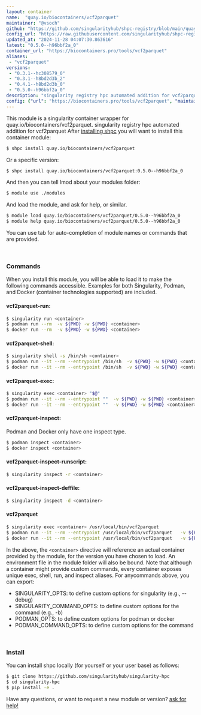 ```yaml
---
layout: container
name:  "quay.io/biocontainers/vcf2parquet"
maintainer: "@vsoch"
github: "https://github.com/singularityhub/shpc-registry/blob/main/quay.io/biocontainers/vcf2parquet/container.yaml"
config_url: "https://raw.githubusercontent.com/singularityhub/shpc-registry/main/quay.io/biocontainers/vcf2parquet/container.yaml"
updated_at: "2024-11-28 04:07:30.863616"
latest: "0.5.0--h96bbf2a_0"
container_url: "https://biocontainers.pro/tools/vcf2parquet"
aliases:
 - "vcf2parquet"
versions:
 - "0.3.1--hc308579_0"
 - "0.3.1--h8bd2d3b_2"
 - "0.4.1--h8bd2d3b_0"
 - "0.5.0--h96bbf2a_0"
description: "singularity registry hpc automated addition for vcf2parquet"
config: {"url": "https://biocontainers.pro/tools/vcf2parquet", "maintainer": "@vsoch", "description": "singularity registry hpc automated addition for vcf2parquet", "latest": {"0.5.0--h96bbf2a_0": "sha256:b153abccb6bcd726192480e3badc32d6ede6679da7def69743b9a393d78651ad"}, "tags": {"0.3.1--hc308579_0": "sha256:81ac4b2a8ad072ef8a537e192e9c170c70b9e12212e28a33cb353e40427361d1", "0.3.1--h8bd2d3b_2": "sha256:5c4ecc04c6eca0bdb60a4857b2a006dd6f778b8ef43b99201a533a4f9e8ea96e", "0.4.1--h8bd2d3b_0": "sha256:21f08f59f786a23a86319292847fb89af82d7c3c6504f97ac40ed4138bb75c07", "0.5.0--h96bbf2a_0": "sha256:b153abccb6bcd726192480e3badc32d6ede6679da7def69743b9a393d78651ad"}, "docker": "quay.io/biocontainers/vcf2parquet", "aliases": {"vcf2parquet": "/usr/local/bin/vcf2parquet"}}
---
```


This module is a singularity container wrapper for quay.io/biocontainers/vcf2parquet.
singularity registry hpc automated addition for vcf2parquet
After [installing shpc](#install) you will want to install this container module:


```bash
$ shpc install quay.io/biocontainers/vcf2parquet
```

Or a specific version:

```bash
$ shpc install quay.io/biocontainers/vcf2parquet:0.5.0--h96bbf2a_0
```

And then you can tell lmod about your modules folder:

```bash
$ module use ./modules
```

And load the module, and ask for help, or similar.

```bash
$ module load quay.io/biocontainers/vcf2parquet/0.5.0--h96bbf2a_0
$ module help quay.io/biocontainers/vcf2parquet/0.5.0--h96bbf2a_0
```

You can use tab for auto-completion of module names or commands that are provided.

<br>

### Commands

When you install this module, you will be able to load it to make the following commands accessible.
Examples for both Singularity, Podman, and Docker (container technologies supported) are included.

#### vcf2parquet-run:

```bash
$ singularity run <container>
$ podman run --rm  -v ${PWD} -w ${PWD} <container>
$ docker run --rm  -v ${PWD} -w ${PWD} <container>
```

#### vcf2parquet-shell:

```bash
$ singularity shell -s /bin/sh <container>
$ podman run --it --rm --entrypoint /bin/sh  -v ${PWD} -w ${PWD} <container>
$ docker run --it --rm --entrypoint /bin/sh  -v ${PWD} -w ${PWD} <container>
```

#### vcf2parquet-exec:

```bash
$ singularity exec <container> "$@"
$ podman run --it --rm --entrypoint ""  -v ${PWD} -w ${PWD} <container> "$@"
$ docker run --it --rm --entrypoint ""  -v ${PWD} -w ${PWD} <container> "$@"
```

#### vcf2parquet-inspect:

Podman and Docker only have one inspect type.

```bash
$ podman inspect <container>
$ docker inspect <container>
```

#### vcf2parquet-inspect-runscript:

```bash
$ singularity inspect -r <container>
```

#### vcf2parquet-inspect-deffile:

```bash
$ singularity inspect -d <container>
```


#### vcf2parquet

```bash
$ singularity exec <container> /usr/local/bin/vcf2parquet
$ podman run --it --rm --entrypoint /usr/local/bin/vcf2parquet   -v ${PWD} -w ${PWD} <container> -c " $@"
$ docker run --it --rm --entrypoint /usr/local/bin/vcf2parquet   -v ${PWD} -w ${PWD} <container> -c " $@"
```



In the above, the `<container>` directive will reference an actual container provided
by the module, for the version you have chosen to load. An environment file in the
module folder will also be bound. Note that although a container
might provide custom commands, every container exposes unique exec, shell, run, and
inspect aliases. For anycommands above, you can export:

 - SINGULARITY_OPTS: to define custom options for singularity (e.g., --debug)
 - SINGULARITY_COMMAND_OPTS: to define custom options for the command (e.g., -b)
 - PODMAN_OPTS: to define custom options for podman or docker
 - PODMAN_COMMAND_OPTS: to define custom options for the command

<br>

### Install

You can install shpc locally (for yourself or your user base) as follows:

```bash
$ git clone https://github.com/singularityhub/singularity-hpc
$ cd singularity-hpc
$ pip install -e .
```

Have any questions, or want to request a new module or version? [ask for help!](https://github.com/singularityhub/singularity-hpc/issues)